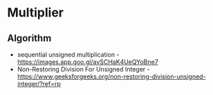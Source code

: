 # Multiplier

## Algorithm

- sequential unsigned multiplication - <https://images.app.goo.gl/avSCHaK4UeQYoBne7>
- Non-Restoring Division For Unsigned Integer - <https://www.geeksforgeeks.org/non-restoring-division-unsigned-integer/?ref=rp>
